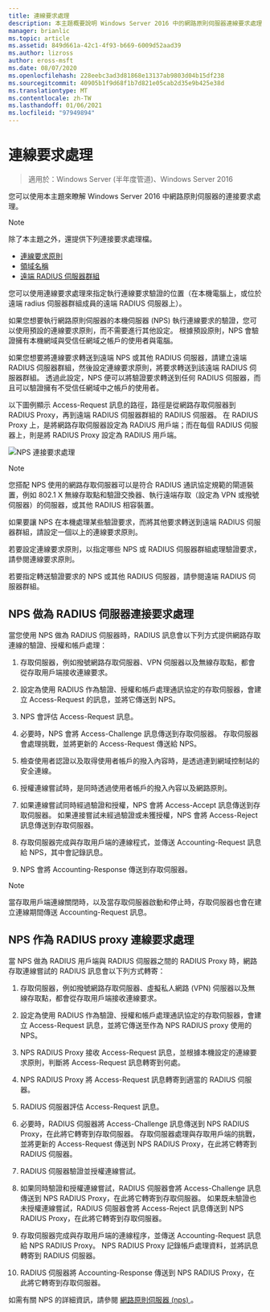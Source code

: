 ```yaml
---
title: 連線要求處理
description: 本主題概要說明 Windows Server 2016 中的網路原則伺服器連線要求處理。
manager: brianlic
ms.topic: article
ms.assetid: 849d661a-42c1-4f93-b669-6009d52aad39
ms.author: lizross
author: eross-msft
ms.date: 08/07/2020
ms.openlocfilehash: 228eebc3ad3d81868e13137ab9803d04b15df238
ms.sourcegitcommit: 40905b1f9d68f1b7d821e05cab2d35e9b425e38d
ms.translationtype: MT
ms.contentlocale: zh-TW
ms.lasthandoff: 01/06/2021
ms.locfileid: "97949894"
---
```

# <a name="connection-request-processing"></a>連線要求處理

>適用於：Windows Server (半年度管道)、Windows Server 2016

您可以使用本主題來瞭解 Windows Server 2016 中網路原則伺服器的連接要求處理。

>[!NOTE]
>除了本主題之外，還提供下列連接要求處理檔。
> - [連線要求原則](nps-crp-crpolicies.md)
> - [領域名稱](nps-crp-realm-names.md)
> - [遠端 RADIUS 伺服器群組](nps-crp-rrsg.md)

您可以使用連線要求處理來指定執行連線要求驗證的位置（在本機電腦上，或位於遠端 radius 伺服器群組成員的遠端 RADIUS 伺服器上）。

如果您想要執行網路原則伺服器的本機伺服器 (NPS) 執行連線要求的驗證，您可以使用預設的連線要求原則，而不需要進行其他設定。 根據預設原則，NPS 會驗證擁有本機網域與受信任網域之帳戶的使用者與電腦。

如果您想要將連線要求轉送到遠端 NPS 或其他 RADIUS 伺服器，請建立遠端 RADIUS 伺服器群組，然後設定連線要求原則，將要求轉送到該遠端 RADIUS 伺服器群組。 透過此設定，NPS 便可以將驗證要求轉送到任何 RADIUS 伺服器，而且可以驗證擁有不受信任網域中之帳戶的使用者。

以下圖例顯示 Access-Request 訊息的路徑，路徑是從網路存取伺服器到 RADIUS Proxy，再到遠端 RADIUS 伺服器群組的 RADIUS 伺服器。 在 RADIUS Proxy 上，是將網路存取伺服器設定為 RADIUS 用戶端；而在每個 RADIUS 伺服器上，則是將 RADIUS Proxy 設定為 RADIUS 用戶端。


![NPS 連接要求處理](../../media/Nps-Connection-Request-Processing/Nps-Connection-Request-Processing.jpg)


>[!NOTE]
>您搭配 NPS 使用的網路存取伺服器可以是符合 RADIUS 通訊協定規範的閘道裝置，例如 802.1 X 無線存取點和驗證交換器、執行遠端存取（設定為 VPN 或撥號伺服器）的伺服器，或其他 RADIUS 相容裝置。

如果要讓 NPS 在本機處理某些驗證要求，而將其他要求轉送到遠端 RADIUS 伺服器群組，請設定一個以上的連線要求原則。

若要設定連線要求原則，以指定哪些 NPS 或 RADIUS 伺服器群組處理驗證要求，請參閱連線要求原則。

若要指定轉送驗證要求的 NPS 或其他 RADIUS 伺服器，請參閱遠端 RADIUS 伺服器群組。

## <a name="nps-as-a-radius-server-connection-request-processing"></a>NPS 做為 RADIUS 伺服器連接要求處理

當您使用 NPS 做為 RADIUS 伺服器時，RADIUS 訊息會以下列方式提供網路存取連線的驗證、授權和帳戶處理：

1. 存取伺服器，例如撥號網路存取伺服器、VPN 伺服器以及無線存取點，都會從存取用戶端接收連線要求。

2. 設定為使用 RADIUS 作為驗證、授權和帳戶處理通訊協定的存取伺服器，會建立 Access-Request 的訊息，並將它傳送到 NPS。

3. NPS 會評估 Access-Request 訊息。

4. 必要時，NPS 會將 Access-Challenge 訊息傳送到存取伺服器。 存取伺服器會處理挑戰，並將更新的 Access-Request 傳送給 NPS。

5. 檢查使用者認證以及取得使用者帳戶的撥入內容時，是透過連到網域控制站的安全連線。

6. 授權連線嘗試時，是同時透過使用者帳戶的撥入內容以及網路原則。

7. 如果連線嘗試同時經過驗證和授權，NPS 會將 Access-Accept 訊息傳送到存取伺服器。 如果連接嘗試未經過驗證或未獲授權，NPS 會將 Access-Reject 訊息傳送到存取伺服器。

8. 存取伺服器完成與存取用戶端的連線程式，並傳送 Accounting-Request 訊息給 NPS，其中會記錄訊息。

9. NPS 會將 Accounting-Response 傳送到存取伺服器。

>[!NOTE]
>當存取用戶端連線關閉時，以及當存取伺服器啟動和停止時，存取伺服器也會在建立連線期間傳送 Accounting-Request 訊息。

## <a name="nps-as-a-radius-proxy-connection-request-processing"></a>NPS 作為 RADIUS proxy 連線要求處理

當 NPS 做為 RADIUS 用戶端與 RADIUS 伺服器之間的 RADIUS Proxy 時，網路存取連線嘗試的 RADIUS 訊息會以下列方式轉寄：

1. 存取伺服器，例如撥號網路存取伺服器、虛擬私人網路 (VPN) 伺服器以及無線存取點，都會從存取用戶端接收連線要求。

2. 設定為使用 RADIUS 作為驗證、授權和帳戶處理通訊協定的存取伺服器，會建立 Access-Request 訊息，並將它傳送至作為 NPS RADIUS proxy 使用的 NPS。

3. NPS RADIUS Proxy 接收 Access-Request 訊息，並根據本機設定的連線要求原則，判斷將 Access-Request 訊息轉寄到何處。

4. NPS RADIUS Proxy 將 Access-Request 訊息轉寄到適當的 RADIUS 伺服器。

5. RADIUS 伺服器評估 Access-Request 訊息。

6. 必要時，RADIUS 伺服器將 Access-Challenge 訊息傳送到 NPS RADIUS Proxy，在此將它轉寄到存取伺服器。 存取伺服器處理與存取用戶端的挑戰，並將更新的 Access-Request 傳送到 NPS RADIUS Proxy，在此將它轉寄到 RADIUS 伺服器。

7. RADIUS 伺服器驗證並授權連線嘗試。

8. 如果同時驗證和授權連線嘗試，RADIUS 伺服器會將 Access-Challenge 訊息傳送到 NPS RADIUS Proxy，在此將它轉寄到存取伺服器。 如果既未驗證也未授權連線嘗試，RADIUS 伺服器會將 Access-Reject 訊息傳送到 NPS RADIUS Proxy，在此將它轉寄到存取伺服器。

9. 存取伺服器完成與存取用戶端的連線程序，並傳送 Accounting-Request 訊息給 NPS RADIUS Proxy。 NPS RADIUS Proxy 記錄帳戶處理資料，並將訊息轉寄到 RADIUS 伺服器。

10. RADIUS 伺服器將 Accounting-Response 傳送到 NPS RADIUS Proxy，在此將它轉寄到存取伺服器。

如需有關 NPS 的詳細資訊，請參閱 [網路原則伺服器 (nps) ](nps-top.md)。

